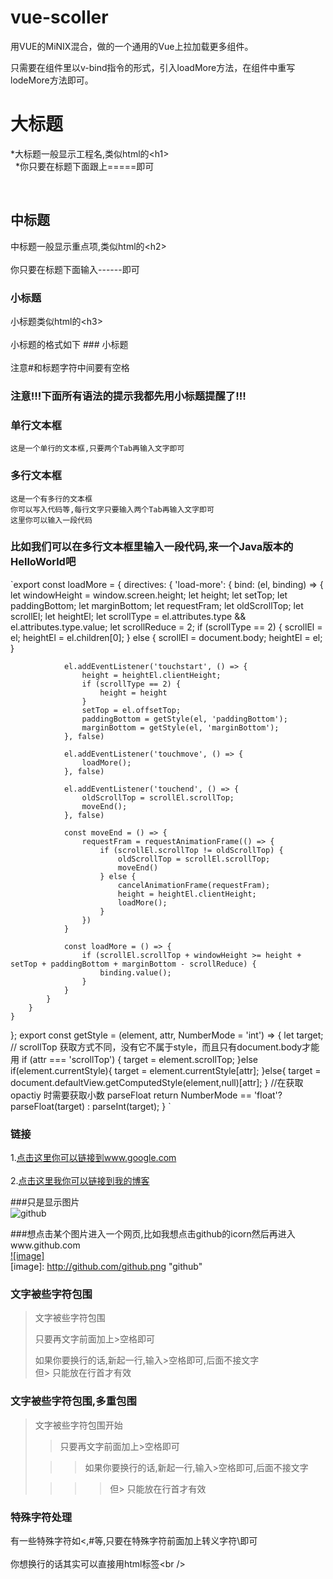 # vue-scoller

用VUE的MiNIX混合，做的一个通用的Vue上拉加载更多组件。

只需要在组件里以v-bind指令的形式，引入loadMore方法，在组件中重写lodeMore方法即可。

# 大标题   
  *大标题一般显示工程名,类似html的\<h1\><br />  
  *你只要在标题下面跟上=====即可  
  
    
## 中标题  
  中标题一般显示重点项,类似html的\<h2\><br />  
  你只要在标题下面输入------即可  
    
### 小标题  
  小标题类似html的\<h3\><br />  
  小标题的格式如下 ### 小标题<br />  
  注意#和标题字符中间要有空格  
  
### 注意!!!下面所有语法的提示我都先用小标题提醒了!!!   
  
### 单行文本框  
    这是一个单行的文本框,只要两个Tab再输入文字即可  
          
### 多行文本框    
    这是一个有多行的文本框  
    你可以写入代码等,每行文字只要输入两个Tab再输入文字即可  
    这里你可以输入一段代码  
  
### 比如我们可以在多行文本框里输入一段代码,来一个Java版本的HelloWorld吧  
`export const loadMore = {
	directives: {
		'load-more': {
			bind: (el, binding) => {
				let windowHeight = window.screen.height;
				let height;
				let setTop;
				let paddingBottom;
				let marginBottom;
				let requestFram;
				let oldScrollTop;
				let scrollEl;
				let heightEl;
				let scrollType = el.attributes.type && el.attributes.type.value;
				let scrollReduce = 2;
				if (scrollType == 2) {
					scrollEl = el;
					heightEl = el.children[0];
				} else {
					scrollEl = document.body;
					heightEl = el;
				}

				el.addEventListener('touchstart', () => {
					height = heightEl.clientHeight;
					if (scrollType == 2) {
						height = height
					}
					setTop = el.offsetTop;
					paddingBottom = getStyle(el, 'paddingBottom');
					marginBottom = getStyle(el, 'marginBottom');
				}, false)

				el.addEventListener('touchmove', () => {
					loadMore();
				}, false)

				el.addEventListener('touchend', () => {
					oldScrollTop = scrollEl.scrollTop;
					moveEnd();
				}, false)

				const moveEnd = () => {
					requestFram = requestAnimationFrame(() => {
						if (scrollEl.scrollTop != oldScrollTop) {
							oldScrollTop = scrollEl.scrollTop;
							moveEnd()
						} else {
							cancelAnimationFrame(requestFram);
							height = heightEl.clientHeight;
							loadMore();
						}
					})
				}

				const loadMore = () => {
					if (scrollEl.scrollTop + windowHeight >= height + setTop + paddingBottom + marginBottom - scrollReduce) {
						binding.value();
					}
				}
			}
		}
	}
};
export const getStyle = (element, attr, NumberMode = 'int') => {
    let target;
    // scrollTop 获取方式不同，没有它不属于style，而且只有document.body才能用
    if (attr === 'scrollTop') { 
        target = element.scrollTop;
    }else if(element.currentStyle){
        target = element.currentStyle[attr]; 
    }else{ 
        target = document.defaultView.getComputedStyle(element,null)[attr]; 
    }
    //在获取 opactiy 时需要获取小数 parseFloat
    return  NumberMode == 'float'? parseFloat(target) : parseInt(target);
} `
### 链接  
1.[点击这里你可以链接到www.google.com](http://www.google.com)<br />  
2.[点击这里我你可以链接到我的博客](http://guoyunsky.iteye.com)<br />  
  
###只是显示图片  
![github](http://github.com/unicorn.png "github")  
  
###想点击某个图片进入一个网页,比如我想点击github的icorn然后再进入www.github.com  
[![image]](http://www.github.com/)  
[image]: http://github.com/github.png "github"  
  
### 文字被些字符包围  
> 文字被些字符包围  
>  
> 只要再文字前面加上>空格即可  
>  
> 如果你要换行的话,新起一行,输入>空格即可,后面不接文字  
> 但> 只能放在行首才有效  
  
### 文字被些字符包围,多重包围  
> 文字被些字符包围开始  
>  
> > 只要再文字前面加上>空格即可  
>  
>  > > 如果你要换行的话,新起一行,输入>空格即可,后面不接文字  
>  
> > > > 但> 只能放在行首才有效  
  
### 特殊字符处理  
有一些特殊字符如<,#等,只要在特殊字符前面加上转义字符\即可<br />  
你想换行的话其实可以直接用html标签\<br /\> 
